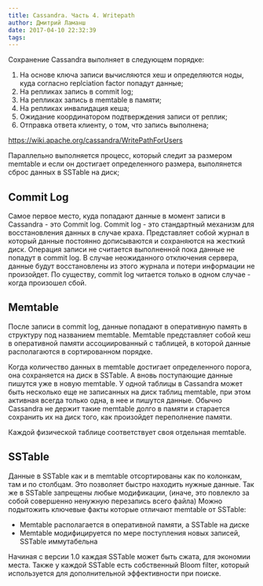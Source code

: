 ```yaml
---
title: Cassandra. Часть 4. Writepath
author: Дмитрий Ламанш
date: 2017-04-10 22:32:39
tags:
---
```

Сохранение Cassandra выполняет в следующем порядке:
1. На основе ключа записи вычисляются хеш и определяются ноды, куда согласно replciation factor попадут данные;
2. На репликах запись в commit log; 
3. На репликах запись в memtable в памяти;
4. На репликах инвалидация кеша;
5. Ожидание координатором подтверждения записи от реплик;
6. Отправка ответа клиенту, о том, что запись выполнена;

https://wiki.apache.org/cassandra/WritePathForUsers

Параллельно выполняется процесс, который следит за размером memtable и если он достигает определенного размера, выполянется сброс данных в SSTable на диск;

<!-- more -->

## Commit Log

Самое первое место, куда попадают данные в момент записи в Cassandra - это Commit log. Сommit log - это стандартный механизм для восстановления данных в случае краха. Представляет собой журнал в который данные постоянно дописываются и сохраняются на жесткий диск. Операция записи не считается выполненной пока данные не попадут в commit log. В случае неожиданного отключения сервера, данные будут восстановлены из этого журнала и потери информации не произойдет. По существу, commit log читается только в одном случае - когда произошел сбой.

## Memtable

После записи в commit log, данные попадают в оперативную память в структуру под названием memtable. Memtable представляет собой кеш в оперативной памяти ассоциированный с таблицей, в которой данные располагаются в сортированном порядке.

Когда количество данных в memtable достигает определенного порога, она сохраняется на диск в SSTable. А вновь поступающие данные пишутся уже в новую memtable. У одной таблицы в Cassandra может быть несколько еще не записанных на диск таблиц memtable, при этом активная всегда только одна, в нее и пишутся данные. Обычно Cassandra не держит такие memtable долго в памяти и старается сохранить их на диск того, как произойдет переполнение памяти.

Каждой физической таблице соответствует своя отдельная memtable. 

## SSTable

Данные в SSTable как и в memtable отсортированы как по колонкам, там и по столбцам. Это позволяет быстро находить нужные данные. Так же в SSTable запрещены любые модификации, (иначе, это повлекло за собой совершенно ненужную перезапись всего файла)
Можно подытожить ключевые факты которые отличают memtable от SSTable:
-	Memtable располагается в оперативной памяти, а SSTable на диске
-	Memtable модифицируется по мере поступления новых записей, SSTable иммутабельна

Начиная с версии 1.0 каждая SSTable может быть сжата, для экономии места. Также у каждой SSTable есть собственный Bloom filter, который используется для дополнительной эффективности при поиске.
